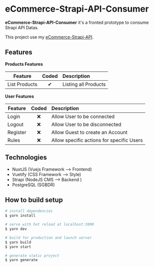 # eCommerce-Strapi-API-Consumer


**eCommerce-Strapi-API-Consumer** it's a fronted prototype to consume Strapi API Datas.

This project use my [eCommerce-Strapi-API](https://github.com/Hakamate/eCommerce-Strapi-API).

## Features
<b>Products Features</b>

| Feature  |  Coded       | Description  |
|----------|:-------------:|:-------------|
| List Products | &#10004; | Listing all Products |

<b>User Features</b>

| Feature  |  Coded       | Description  |
|----------|:-------------:|:-------------|
| Login | &#10060; | Allow User to be connected |
| Logout | &#10060; | Allow User to be disconnected |
| Register | &#10060; | Allow Guest to create an Account |
| Rules | &#10060; | Allow specific actions for specific Users |


## Technologies

- NuxtJS (Vuejs Framework --> Frontend)
- Vuetify (CSS Framework --> Style)
- Strapi (NodeJS CMS --> Backend )
- PostgreSQL (SGBDR)


## How to build setup

```bash
# install dependencies
$ yarn install

# serve with hot reload at localhost:3000
$ yarn dev

# build for production and launch server
$ yarn build
$ yarn start

# generate static project
$ yarn generate
```
